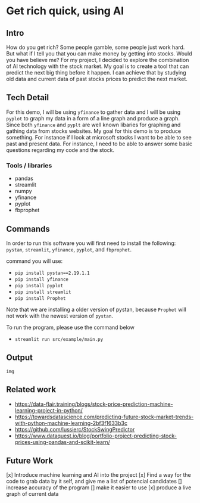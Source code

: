 # Get rich quick, using AI

## Intro

How do you get rich? Some people gamble, some people just work hard. But what if I tell you that you can make money by getting into stocks. Would you have believe me? For my project, I decided to explore the combination of AI technology with the stock market. My goal is to create a tool that can predict the next big thing before it happen. I can achieve that by studying old data and current data of past stocks prices to predict the next market. 

## Tech Detail 

For this demo, I will be using `yfinance` to gather data and I will be using `pyplot` to graph my data in a form of a line graph and produce a graph. Since both `yfinance` and `pyplt` are well known libaries for graphing and gathing data from stocks websites. My goal for this demo is to produce something. For instance if I look at microsoft stocks I want to be able to see past and present data. For instance, I need to be able to answer some basic questions regarding my code and the stock. 

### Tools / libraries 
 - pandas 
 - streamlit 
 - numpy 
 - yfinance
 - pyplot
 - fbprophet

## Commands

In order to run this software you will first need to install the following: `pystan`, `streamlit`, `yfinance`, `pyplot`, and `fbprophet`.

command you will use: 

- `pip install pystan==2.19.1.1`
- `pip install yfinance`
- `pip install pyplot`
- `pip install streamlit`
- `pip install Prophet`

Note that we are installing a older version of pystan, because `Prophet` will not work with the newest version of `pystan`. 

To run the program, please use the command below
- `streamlit run src/example/main.py`

## Output

```
img
```
## Related work 
 - https://data-flair.training/blogs/stock-price-prediction-machine-learning-project-in-python/
 - https://towardsdatascience.com/predicting-future-stock-market-trends-with-python-machine-learning-2bf3f1633b3c
 - https://github.com/lussierc/StockSwingPredictor
 - https://www.dataquest.io/blog/portfolio-project-predicting-stock-prices-using-pandas-and-scikit-learn/
## Future Work 

 [x] Introduce machine learning and AI into the project
 [x] Find a way for the code to grab data by it self, and give me a list of potencial candidates
 [] increase accuracy of the program
 [] make it easier to use
 [x] produce a live graph of current data 